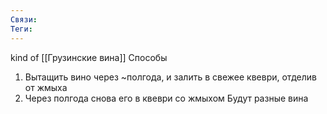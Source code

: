 ```yaml
---
Связи:
Теги:
---
```

kind of [[Грузинские вина]]
Способы
1) Вытащить вино через ~полгода, и залить в свежее квеври, отделив от жмыха
2) Через полгода снова его в квеври со жмыхом
Будут разные вина